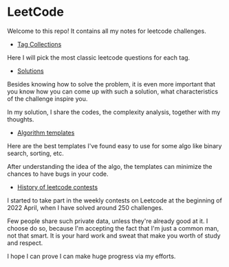# LeetCode

Welcome to this repo! It contains all my notes for leetcode challenges.

- [Tag Collections](https://github.com/yankun-song/leetcode/tree/main/Collections)

Here I will pick the most classic leetcode questions for each tag.


- [Solutions](https://github.com/yankun-song/leetcode/tree/main/Solutions)

Besides knowing how to solve the problem, it is even more important that you know how you can come up with such a solution, what characteristics of the challenge inspire you.

In my solution, I share the codes, the complexity analysis, together with my thoughts.


- [Algorithm templates](https://github.com/yankun-song/leetcode/tree/main/Algorithm%20Templates)

Here are the best templates I've found easy to use for some algo like binary search, sorting, etc. 

After understanding the idea of the algo, the templates can minimize the chances to have bugs in your code. 

- [History of leetcode contests](https://docs.google.com/spreadsheets/d/1G05D-Z2IUUpilQaKXpueeyFIuPORbOtpomI2-jU1vDw/edit?usp=sharing)

I started to take part in the weekly contests on Leetcode at the beginning of 2022 April, when I have solved around 250 challenges. 

Few people share such private data, unless they're already good at it. I choose do so, because I'm accepting the fact that I'm just a common man, not that smart. It is your hard work and sweat that make you worth of study and respect.

I hope I can prove I can make huge progress via my efforts.
